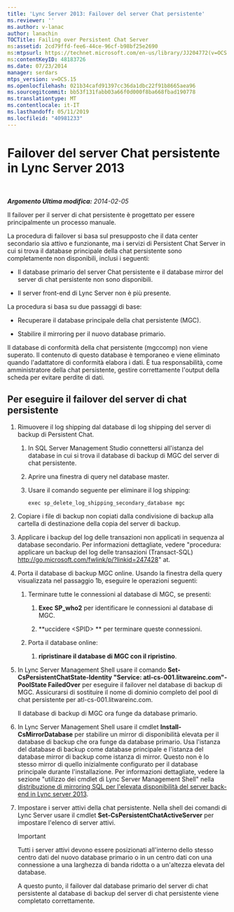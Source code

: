 ```yaml
---
title: 'Lync Server 2013: Failover del server Chat persistente'
ms.reviewer: ''
ms.author: v-lanac
author: lanachin
TOCTitle: Failing over Persistent Chat Server
ms:assetid: 2cd79ffd-fee6-44ce-96cf-b98bf25e2690
ms:mtpsurl: https://technet.microsoft.com/en-us/library/JJ204772(v=OCS.15)
ms:contentKeyID: 48183726
ms.date: 07/23/2014
manager: serdars
mtps_version: v=OCS.15
ms.openlocfilehash: 021b34cafd91397cc36da1dbc22f91b8665aea96
ms.sourcegitcommit: bb53f131fabb03a66f0d000f8ba668fbad190778
ms.translationtype: MT
ms.contentlocale: it-IT
ms.lasthandoff: 05/11/2019
ms.locfileid: "40981233"
---
```

<div data-xmlns="http://www.w3.org/1999/xhtml">

<div class="topic" data-xmlns="http://www.w3.org/1999/xhtml" data-msxsl="urn:schemas-microsoft-com:xslt" data-cs="http://msdn.microsoft.com/en-us/">

<div data-asp="http://msdn2.microsoft.com/asp">

# <a name="failing-over-persistent-chat-server-in-lync-server-2013"></a>Failover del server Chat persistente in Lync Server 2013

</div>

<div id="mainSection">

<div id="mainBody">

<span> </span>

_**Argomento Ultima modifica:** 2014-02-05_

Il failover per il server di chat persistente è progettato per essere principalmente un processo manuale.

La procedura di failover si basa sul presupposto che il data center secondario sia attivo e funzionante, ma i servizi di Persistent Chat Server in cui si trova il database principale della chat persistente sono completamente non disponibili, inclusi i seguenti:

  - Il database primario del server Chat persistente e il database mirror del server di chat persistente non sono disponibili.

  - Il server front-end di Lync Server non è più presente.

La procedura si basa su due passaggi di base:

  - Recuperare il database principale della chat persistente (MGC).

  - Stabilire il mirroring per il nuovo database primario.

Il database di conformità della chat persistente (mgccomp) non viene superato. Il contenuto di questo database è temporaneo e viene eliminato quando l'adattatore di conformità elabora i dati. È tua responsabilità, come amministratore della chat persistente, gestire correttamente l'output della scheda per evitare perdite di dati.

<div>

## <a name="to-fail-over-persistent-chat-server"></a>Per eseguire il failover del server di chat persistente

1.  Rimuovere il log shipping dal database di log shipping del server di backup di Persistent Chat.
    
    1.  In SQL Server Management Studio connettersi all'istanza del database in cui si trova il database di backup di MGC del server di chat persistente.
    
    2.  Aprire una finestra di query nel database master.
    
    3.  Usare il comando seguente per eliminare il log shipping:
        
            exec sp_delete_log_shipping_secondary_database mgc

2.  Copiare i file di backup non copiati dalla condivisione di backup alla cartella di destinazione della copia del server di backup.

3.  Applicare i backup del log delle transazioni non applicati in sequenza al database secondario. Per informazioni dettagliate, vedere "procedura: applicare un backup del log delle transazioni (Transact-SQL) http://go.microsoft.com/fwlink/p/?linkid=247428" at.

4.  Porta il database di backup MGC online. Usando la finestra della query visualizzata nel passaggio 1b, eseguire le operazioni seguenti:
    
    1.  Terminare tutte le connessioni al database di MGC, se presenti:
        
        1.  **Exec SP\_who2** per identificare le connessioni al database di MGC.
        
        2.  **uccidere \<SPID\> ** per terminare queste connessioni.
    
    2.  Porta il database online:
        
        1.  **ripristinare il database di MGC con il ripristino**.

5.  In Lync Server Management Shell usare il comando **Set-CsPersistentChatState-Identity "Service: atl-cs-001.litwareinc.com"-PoolState FailedOver** per eseguire il failover nel database di backup di MGC. Assicurarsi di sostituire il nome di dominio completo del pool di chat persistente per atl-cs-001.litwareinc.com.
    
    Il database di backup di MGC ora funge da database primario.

6.  In Lync Server Management Shell usare il cmdlet **Install-CsMirrorDatabase** per stabilire un mirror di disponibilità elevata per il database di backup che ora funge da database primario. Usa l'istanza del database di backup come database principale e l'istanza del database mirror di backup come istanza di mirror. Questo non è lo stesso mirror di quello inizialmente configurato per il database principale durante l'installazione. Per informazioni dettagliate, vedere la sezione "utilizzo dei cmdlet di Lync Server Management Shell" nella [distribuzione di mirroring SQL per l'elevata disponibilità del server back-end in Lync server 2013](lync-server-2013-deploying-sql-mirroring-for-back-end-server-high-availability.md).

7.  Impostare i server attivi della chat persistente. Nella shell dei comandi di Lync Server usare il cmdlet **Set-CsPersistentChatActiveServer** per impostare l'elenco di server attivi.
    
    <div>
    

    > [!IMPORTANT]  
    > Tutti i server attivi devono essere posizionati all'interno dello stesso centro dati del nuovo database primario o in un centro dati con una connessione a una larghezza di banda ridotta o a un'altezza elevata del database.

    
    </div>
    
    A questo punto, il failover dal database primario del server di chat persistente al database di backup del server di chat persistente viene completato correttamente.

</div>

</div>

<span> </span>

</div>

</div>

</div>

